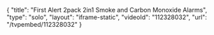 {
    "title": "First Alert 2pack 2in1 Smoke and Carbon Monoxide Alarms",
    "type": "solo",
    "layout": "iframe-static",
    "videoId": "112328032",
    "url": "\/tvpembed\/112328032"
}
